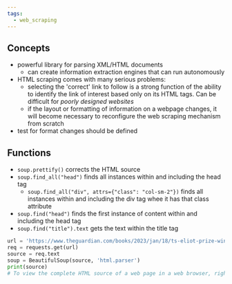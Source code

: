 ```yaml
---
tags:
  - web_scraping
---
```

## Concepts
- powerful library for parsing XML/HTML documents
	- can create information extraction engines that can run autonomously
- HTML scraping comes with many serious problems:
	- selecting the 'correct' link to follow is a strong function of the ability to identify the link of interest based only on its HTML tags. Can be difficult for *poorly designed websites*
	- if the layout or formatting of information on a webpage changes, it will become necessary to reconfigure the web scraping mechanism from scratch
- test for format changes should be defined
## Functions
- `soup.prettify()` corrects the HTML source
- `soup.find_all("head")` finds all instances within and including the head tag
	- `soup.find_all("div", attrs={"class": "col-sm-2"})` finds all instances within and including the div tag whee it has that class attribute
- `soup.find("head")` finds the first instance of content within and including the head tag
- `soup.find("title").text` gets the text within the title tag
```python
url = 'https://www.theguardian.com/books/2023/jan/18/ts-eliot-prize-winner-anthony-joseph-how-poetry-helped-me-love-my-absent-father'
req = requests.get(url)
source = req.text
soup = BeautifulSoup(source, 'html.parser')
print(source)
# To view the complete HTML source of a web page in a web browser, right click on the page, and click "View Page Source."
```